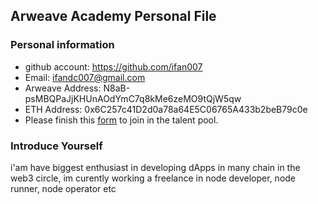 ## Arweave Academy Personal File

### Personal information

- github account: https://github.com/ifan007
- Email: ifandc007@gmail.com
- Arweave Address: N8aB-psMBQPaJjKHUnAOdYmC7q8kMe6zeMO9tQjW5qw
- ETH Address: 0x6C257c41D2d0a78a64E5C06765A433b2beB79c0e
- Please finish this [form](https://docs.google.com/forms/d/e/1FAIpQLSfWA5fIIcBgmRppm3jNz5vmf9Mai_QMVil-2pO4r7YKn_Zhtw/viewform?usp=sf_link) to join in the talent pool.

### Introduce Yourself
 i'am have biggest enthusiast in developing dApps in many chain in the web3 circle, im curently working a freelance in node developer, node runner, node operator etc